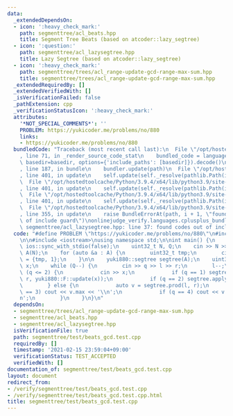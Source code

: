 ```yaml
---
data:
  _extendedDependsOn:
  - icon: ':heavy_check_mark:'
    path: segmenttree/acl_beats.hpp
    title: Segment Tree Beats (based on atcoder::lazy_segtree)
  - icon: ':question:'
    path: segmenttree/acl_lazysegtree.hpp
    title: Lazy Segtree (based on atcoder::lazy_segtree)
  - icon: ':heavy_check_mark:'
    path: segmenttree/trees/acl_range-update-gcd-range-max-sum.hpp
    title: segmenttree/trees/acl_range-update-gcd-range-max-sum.hpp
  _extendedRequiredBy: []
  _extendedVerifiedWith: []
  _isVerificationFailed: false
  _pathExtension: cpp
  _verificationStatusIcon: ':heavy_check_mark:'
  attributes:
    '*NOT_SPECIAL_COMMENTS*': ''
    PROBLEM: https://yukicoder.me/problems/no/880
    links:
    - https://yukicoder.me/problems/no/880
  bundledCode: "Traceback (most recent call last):\n  File \"/opt/hostedtoolcache/Python/3.9.4/x64/lib/python3.9/site-packages/onlinejudge_verify/documentation/build.py\"\
    , line 71, in _render_source_code_stat\n    bundled_code = language.bundle(stat.path,\
    \ basedir=basedir, options={'include_paths': [basedir]}).decode()\n  File \"/opt/hostedtoolcache/Python/3.9.4/x64/lib/python3.9/site-packages/onlinejudge_verify/languages/cplusplus.py\"\
    , line 187, in bundle\n    bundler.update(path)\n  File \"/opt/hostedtoolcache/Python/3.9.4/x64/lib/python3.9/site-packages/onlinejudge_verify/languages/cplusplus_bundle.py\"\
    , line 401, in update\n    self.update(self._resolve(pathlib.Path(included), included_from=path))\n\
    \  File \"/opt/hostedtoolcache/Python/3.9.4/x64/lib/python3.9/site-packages/onlinejudge_verify/languages/cplusplus_bundle.py\"\
    , line 401, in update\n    self.update(self._resolve(pathlib.Path(included), included_from=path))\n\
    \  File \"/opt/hostedtoolcache/Python/3.9.4/x64/lib/python3.9/site-packages/onlinejudge_verify/languages/cplusplus_bundle.py\"\
    , line 401, in update\n    self.update(self._resolve(pathlib.Path(included), included_from=path))\n\
    \  File \"/opt/hostedtoolcache/Python/3.9.4/x64/lib/python3.9/site-packages/onlinejudge_verify/languages/cplusplus_bundle.py\"\
    , line 355, in update\n    raise BundleErrorAt(path, i + 1, \"found codes out\
    \ of include guard\")\nonlinejudge_verify.languages.cplusplus_bundle.BundleErrorAt:\
    \ segmenttree/acl_lazysegtree.hpp: line 37: found codes out of include guard\n"
  code: "#define PROBLEM \"https://yukicoder.me/problems/no/880\"\n#include \"../trees/acl_range-update-gcd-range-max-sum.hpp\"\
    \n\n#include <iostream>\nusing namespace std;\n\nint main() {\n    cin.tie(nullptr),\
    \ ios::sync_with_stdio(false);\n    uint32_t N, Q;\n    cin >> N >> Q;\n    vector<yuki880::S>\
    \ A(N);\n    for (auto &a : A) {\n        uint32_t tmp;\n        cin >> tmp, a\
    \ = {tmp, 1};\n    }\n\n    yuki880::segtree segtree(A);\n    uint32_t q, l, r,\
    \ x;\n    while (Q--) {\n        cin >> q >> l >> r;\n        l--;\n        if\
    \ (q <= 2) {\n            cin >> x;\n            if (q == 1) segtree.apply(l,\
    \ r, yuki880::F::update(x));\n            if (q == 2) segtree.apply(l, r, yuki880::F::gcd(x));\n\
    \        } else {\n            auto v = segtree.prod(l, r);\n            if (q\
    \ == 3) cout << v.max << '\\n';\n            if (q == 4) cout << v.sum << '\\\
    n';\n        }\n    }\n}\n"
  dependsOn:
  - segmenttree/trees/acl_range-update-gcd-range-max-sum.hpp
  - segmenttree/acl_beats.hpp
  - segmenttree/acl_lazysegtree.hpp
  isVerificationFile: true
  path: segmenttree/test/beats_gcd.test.cpp
  requiredBy: []
  timestamp: '2021-02-15 23:59:04+09:00'
  verificationStatus: TEST_ACCEPTED
  verifiedWith: []
documentation_of: segmenttree/test/beats_gcd.test.cpp
layout: document
redirect_from:
- /verify/segmenttree/test/beats_gcd.test.cpp
- /verify/segmenttree/test/beats_gcd.test.cpp.html
title: segmenttree/test/beats_gcd.test.cpp
---
```

